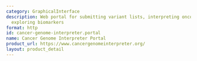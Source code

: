 ```yaml
---
category: GraphicalInterface
description: Web portal for submitting variant lists, interpreting oncogenicity, and
  exploring biomarkers
format: http
id: cancer-genome-interpreter.portal
name: Cancer Genome Interpreter Portal
product_url: https://www.cancergenomeinterpreter.org/
layout: product_detail
---
```

